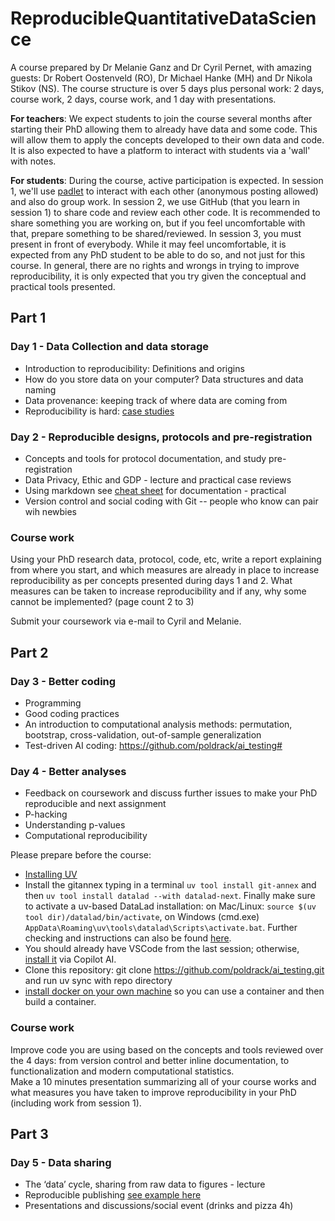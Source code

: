 # ReproducibleQuantitativeDataScience

A course prepared by Dr Melanie Ganz and Dr Cyril Pernet, with amazing guests: Dr Robert Oostenveld (RO), Dr Michael Hanke (MH) and Dr Nikola Stikov (NS).
The course structure is over 5 days plus personal work: 2 days, course work, 2 days, course work, and 1 day with presentations.

**For teachers**: We expect students to join the course several months after starting their PhD allowing them to already have data and some code. This will allow them to apply the concepts developed to their own data and code. It is also expected to have a platform to interact with students via a 'wall' with notes. 

**For students**: During the course, active participation is expected. In session 1, we'll use [padlet](https://padlet.com/dashboard) to interact with each other (anonymous posting allowed) and also do group work. In session 2, we use GitHub (that you learn in session 1) to share code and review each other code. It is recommended to share something you are working on, but if you feel uncomfortable with that, prepare something to be shared/reviewed. In session 3, you must present in front of everybody. While it may feel uncomfortable, it is expected from any PhD student to be able to do so, and not just for this course. In general, there are no rights and wrongs in trying to improve reproducibility, it is only expected that you try given the conceptual and practical tools presented.

## Part 1

### Day 1 - Data Collection and data storage

- Introduction to reproducibility: Definitions and origins  
- How do you store data on your computer? Data structures and data naming  
- Data provenance: keeping track of where data are coming from  
- Reproducibility is hard: [case studies](http://www.practicereproducibleresearch.org/core-chapters/4-casestudies.html)

### Day 2 - Reproducible designs, protocols and pre-registration

- Concepts and tools for protocol documentation, and study pre-registration
- Data Privacy, Ethic and GDP - lecture and practical case reviews 
- Using markdown see [cheat sheet](https://www.markdownguide.org/cheat-sheet/) for documentation - practical  
- Version control and social coding with Git -- people who know can pair wih newbies

### Course work

Using your PhD research data, protocol, code, etc, write a report explaining from where you start, and which measures are already in place to increase reproducibility as per concepts presented during days 1 and 2. What measures can be taken to increase reproducibility and if any, why some cannot be implemented? (page count 2 to 3)

Submit your coursework via e-mail to Cyril and Melanie.

## Part 2

### Day 3 - Better coding 

- Programming
- Good coding practices
- An introduction to computational analysis methods: permutation, bootstrap, cross-validation, out-of-sample generalization
- Test-driven AI coding: https://github.com/poldrack/ai_testing#

### Day 4 - Better analyses 

- Feedback on coursework and discuss further issues to make your PhD reproducible and next assignment
- P-hacking
- Understanding p-values 
- Computational reproducibility

Please prepare before the course:
- [Installing UV](https://docs.astral.sh/uv/getting-started/installation/#installation-methods) 
- Install the gitannex typing in a terminal ``uv tool install git-annex`` and then ``uv tool install datalad --with datalad-next``. Finally make sure to activate a uv-based DataLad installation: on Mac/Linux: ``source $(uv tool dir)/datalad/bin/activate``, on Windows (cmd.exe) ``AppData\Roaming\uv\tools\datalad\Scripts\activate.bat``. Further checking and instructions can also be found [here](https://slides.edu.datalad.org/modules/installation.html#/).
- You should already have VSCode from the last session; otherwise, [install it](https://code.visualstudio.com/docs/copilot/setup) via Copilot AI.
- Clone this repository: git clone https://github.com/poldrack/ai_testing.git and run uv sync with repo directory
- [install docker on your own machine](https://docs.docker.com/engine/install/) so you can use a container and then build a container.


### Course work 

Improve code you are using based on the concepts and tools reviewed over the 4 days: from version control and better inline documentation, to functionalization and modern computational statistics.  
Make a 10 minutes presentation summarizing all of your course works and what measures you have taken to improve reproducibility in your PhD (including work from session 1). 

## Part 3

### Day 5 - Data sharing 

- The ‘data’ cycle, sharing from raw data to figures - lecture  
- Reproducible publishing [see example here](https://preprint.neurolibre.org/10.55458/neurolibre.00014/) 
- Presentations and discussions/social event (drinks and pizza 4h)
